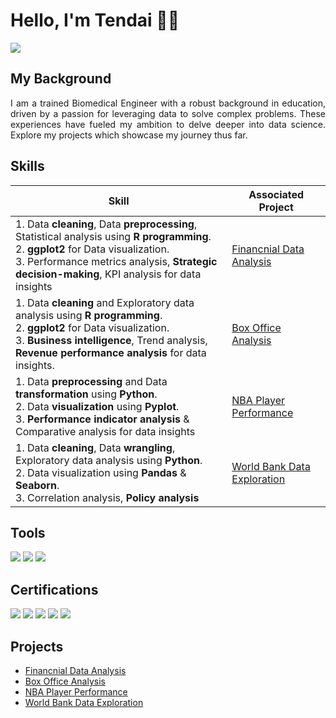 # Hello, I'm Tendai 👋🏾
<a href="https://www.linkedin.com/in/tendai-sibanda"><img src="https://img.shields.io/badge/-LinkedIn-0072b1?&style=for-the-badge&logo=linkedin&logoColor=white" /></a>

## My Background

<p align="justify">
    I am a trained Biomedical Engineer with a robust background in education, driven by a passion for leveraging data to solve complex problems. These experiences have fueled my ambition to delve deeper into data science. Explore my projects which showcase my journey thus far.
</p>

## Skills
<p align="justify">
    
| Skill                                         | Associated Project         |
|-----------------------------------------------|----------------------------| 
| 1. Data **cleaning**, Data **preprocessing**, Statistical analysis using **R programming**.<br> 2. **ggplot2** for Data visualization.<br> 3. Performance metrics analysis, **Strategic decision-making**, KPI analysis for data insights| <a href="https://github.com/tendai-codes/Financial-Data-Analysis/tree/main">Financnial Data Analysis</a>|
|1. Data **cleaning** and Exploratory data analysis using **R programming**.<br> 2. **ggplot2** for Data visualization.<br> 3. **Business intelligence**, Trend analysis, **Revenue performance analysis** for data insights. | <a href="https://github.com/tendai-codes/Box-Office-Analysis/tree/main">Box Office Analysis</a>|
| 1. Data **preprocessing** and Data **transformation** using **Python**.<br> 2. Data **visualization** using  **Pyplot**. <br> 3.  **Performance indicator analysis** & Comparative analysis for data insights       | <a href="https://github.com/tendai-codes/NBA-Player-Performance/tree/main">NBA Player Performance</a>|
| 1. Data **cleaning**, Data **wrangling**, Exploratory data analysis using **Python**. <br> 2. Data visualization using **Pandas** & **Seaborn**. <br> 3. Correlation analysis, **Policy analysis**     | <a href="https://github.com/tendai-codes/World-Bank-Data-Exploration/tree/main">World Bank Data Exploration </a>|


## Tools
<div>
   <img src="https://img.shields.io/badge/-Python-3776AB?&style=for-the-badge&logo=Python&logoColor=white" />
 <img src="https://img.shields.io/badge/-R-276DC3?&style=for-the-badge&logo=R&logoColor=white" />
<img src="https://img.shields.io/badge/-Tableau-E97627?&style=for-the-badge&logo=Tableau&logoColor=white" />
</div>

## Certifications

<div>
<a href="https://www.udemy.com/certificate/UC-32d1eeb2-0446-4387-ab5d-b8cc4c131141/"><img src="https://img.shields.io/badge/-R%20Programming%20A--Z™:%20R%20For%20Data%20Science-FF0000?&style=for-the-badge&logo=Udemy&logoColor=white" /></a>
<a href="https://www.udemy.com/certificate/UC-4dbe4613-a162-4ebe-b626-a722d38dfe87/"><img src="https://img.shields.io/badge/-Python%20A--Z™:%20Python%20For%20Data%20Science-FF0000?&style=for-the-badge&logo=Udemy&logoColor=white" /></a>
<a href="https://www.coursera.org/account/accomplishments/specialization/certificate/VCMG4JJ46GNG"><img src="https://img.shields.io/badge/-Google%20Data%20Analytics-FF0000?&style=for-the-badge&logo=Google&logoColor=white" /></a>
<a href="https://www.coursera.org/account/accomplishments/verify/9Q285DC3RY79"><img src="https://img.shields.io/badge/-Linear%20Regression%20with%20NumPy%20and%20Python-FF0000?&style=for-the-badge&logo=Coursera&logoColor=white" /></a>
<a href="https://www.coursera.org/account/accomplishments/verify/2T73BQ8M2AV3"><img src="https://img.shields.io/badge/-Visualise%20Financial%20Data%20in%20Tableau-FF0000?&style=for-the-badge&logo=Tableau&logoColor=white" /></a>
</div>

## Projects
- <a href="https://github.com/tendai-codes/Financial-Data-Analysis/tree/main">Financnial Data Analysis</a>
- <a href="https://github.com/tendai-codes/Box-Office-Analysis/tree/main">Box Office Analysis</a>
- <a href="https://github.com/tendai-codes/NBA-Player-Performance/tree/main">NBA Player Performance</a>
- <a href="https://github.com/tendai-codes/World-Bank-Data-Exploration/tree/main">World Bank Data Exploration </a>
